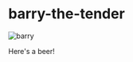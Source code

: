 # barry-the-tender

![barry](https://github.com/user-attachments/assets/c809e826-6d80-48c2-b2e4-7f0271e9c2ce)

Here's a beer!
